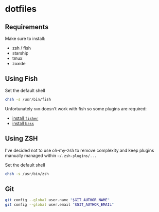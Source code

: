 dotfiles
========

## Requirements

Make sure to install:
  - zsh / fish
  - starship
  - tmux
  - zoxide

## Using Fish

Set the default shell
```sh
chsh -s /usr/bin/fish
```

Unfortunately `nvm` doesn't work with fish so some plugins are required:

- [install `fisher`](https://github.com/jorgebucaran/fisher)
- [install `bass`](https://github.com/edc/bass)


## Using ZSH

I've decided not to use oh-my-zsh to remove complexity and keep plugins manually managed within `~/.zsh-plugins/...`

Set the default shell
```sh
chsh -s /usr/bin/zsh
```


## Git
```bash
git config --global user.name "$GIT_AUTHOR_NAME"
git config --global user.email "$GIT_AUTHOR_EMAIL"
```
